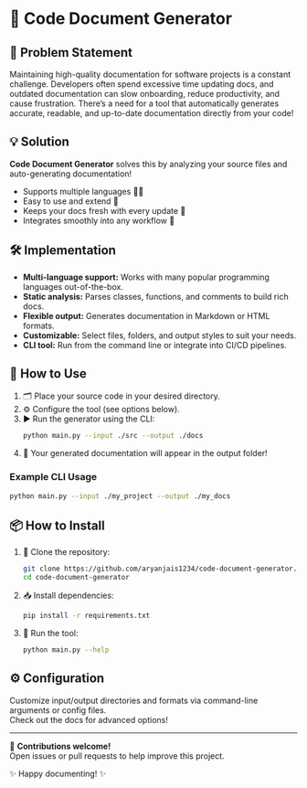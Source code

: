 # 📄 Code Document Generator

## 🚩 Problem Statement

Maintaining high-quality documentation for software projects is a constant challenge. Developers often spend excessive time updating docs, and outdated documentation can slow onboarding, reduce productivity, and cause frustration. There’s a need for a tool that automatically generates accurate, readable, and up-to-date documentation directly from your code!

## 💡 Solution

**Code Document Generator** solves this by analyzing your source files and auto-generating documentation!  
- Supports multiple languages 🧑‍💻  
- Easy to use and extend 🔧  
- Keeps your docs fresh with every update 🌱  
- Integrates smoothly into any workflow 🤝

## 🛠️ Implementation

- **Multi-language support:** Works with many popular programming languages out-of-the-box.
- **Static analysis:** Parses classes, functions, and comments to build rich docs.
- **Flexible output:** Generates documentation in Markdown or HTML formats.
- **Customizable:** Select files, folders, and output styles to suit your needs.
- **CLI tool:** Run from the command line or integrate into CI/CD pipelines.

## 🚀 How to Use

1. 🗂️ Place your source code in your desired directory.
2. ⚙️ Configure the tool (see options below).
3. ▶️ Run the generator using the CLI:
   ```bash
   python main.py --input ./src --output ./docs
   ```
4. 📖 Your generated documentation will appear in the output folder!

### Example CLI Usage

```bash
python main.py --input ./my_project --output ./my_docs
```

## 📦 How to Install

1. 👯 Clone the repository:
   ```bash
   git clone https://github.com/aryanjais1234/code-document-generator.git
   cd code-document-generator
   ```

2. 📥 Install dependencies:
   ```bash
   pip install -r requirements.txt
   ```

3. 🏃 Run the tool:
   ```bash
   python main.py --help
   ```

## ⚙️ Configuration

Customize input/output directories and formats via command-line arguments or config files.  
Check out the docs for advanced options!

---

🤝 **Contributions welcome!**  
Open issues or pull requests to help improve this project.

✨ Happy documenting! ✨